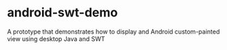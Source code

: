 android-swt-demo
================

A prototype that demonstrates how to display and Android custom-painted view using desktop Java and SWT
